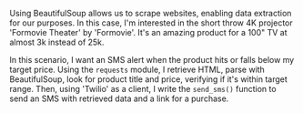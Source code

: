 Using BeautifulSoup allows us to scrape websites, enabling data extraction for our purposes.
In this case, I'm interested in the short throw 4K projector 'Formovie Theater' by 'Formovie'.
It's an amazing product for a 100" TV at almost 3k instead of 25k.

In this scenario, I want an SMS alert when the product hits or falls below my target price.
Using the `requests` module, I retrieve HTML, parse with BeautifulSoup, look for product 
title and price, verifying if it's within target range.
Then, using 'Twilio' as a client, I write the `send_sms()` function to send an SMS with 
retrieved data and a link for a purchase.
